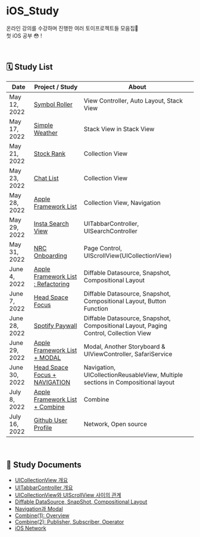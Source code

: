 # iOS_Study
온라인 강의를 수강하며 진행한 여러 토이프로젝트들 모음집📱  
첫 iOS 공부 😳 !

<br />

## 🗓 Study List
| Date  | Project / Study | About |
| --- | --- | --- |
| May 12, 2022 | [Symbol Roller](https://yexjinitlog.tistory.com/93) | View Controller, Auto Layout, Stack View |
| May 17, 2022 | [Simple Weather](https://yexjinitlog.tistory.com/94) | Stack View in Stack View |
| May 21, 2022 | [Stock Rank](https://yexjinitlog.tistory.com/96) | Collection View |
| May 23, 2022 | [Chat List](https://yexjinitlog.tistory.com/97) | Collection View |
| May 28, 2022 | [Apple Framework List](https://yexjinitlog.tistory.com/97) | Collection View, Navigation |
| May 29, 2022 | [Insta Search View](https://yexjinitlog.tistory.com/102) | UITabbarController, UISearchController |
| May 31, 2022 | [NRC Onboarding](https://yexjinitlog.tistory.com/107) | Page Control, UIScrollView(UICollectionView) |
| June 4, 2022 | [Apple Framework List : Refactoring](https://yexjinitlog.tistory.com/109) | Diffable Datasource, Snapshot, Compositional Layout |
| June 7, 2022 | [Head Space Focus](https://yexjinitlog.tistory.com/111?category=1022295) | Diffable Datasource, Snapshot, Compositional Layout, Button Function |
| June 28, 2022 | [Spotify Paywall](https://yexjinitlog.tistory.com/113) | Diffable Datasource, Snapshot, Compositional Layout, Paging Control, Collection View |
| June 29, 2022 | [Apple Framework List + MODAL](https://yexjinitlog.tistory.com/115) | Modal, Another Storyboard & UIViewController, SafariService |
| June 30, 2022 | [Head Space Focus + NAVIGATION](https://yexjinitlog.tistory.com/116) | Navigation, UICollectionReusableView, Multiple sections in Compositional layout |
| July 8, 2022 | [Apple Framework List + Combine](https://yexjinitlog.tistory.com/119) | Combine |
| July 16, 2022 | [Github User Profile](https://yexjinitlog.tistory.com/122?category=1022295) | Network, Open source |

<br />

## 📝 Study Documents
- [UICollectionView 개요](https://yexjinitlog.tistory.com/95?category=1012361)
- [UITabbarController 개요](https://yexjinitlog.tistory.com/100?category=1012361)
- [UICollectionView와 UIScrollView 사이의 관계](https://yexjinitlog.tistory.com/106?category=1012361)
- [Diffable DataSource, SnapShot, Compositional Layout](https://yexjinitlog.tistory.com/108?category=1012361)
- [Navigation과 Modal](https://yexjinitlog.tistory.com/114?category=1012361)
- [Combine(1): Overview](https://yexjinitlog.tistory.com/117?category=1012361)
- [Combine(2): Publisher, Subscriber, Operator](https://yexjinitlog.tistory.com/118?category=1012361)
- [iOS Network](https://yexjinitlog.tistory.com/121)
